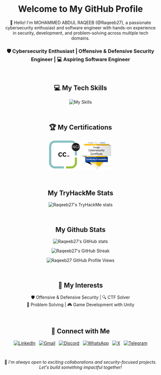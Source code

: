 <div align="center">

# Welcome to My GitHub Profile

👋 Hello! I'm MOHAMMED ABDUL RAQEEB (@Raqeeb27), a passionate cybersecurity enthusiast and software engineer with hands-on experience in security, development, and problem-solving across multiple tech domains.   

### **🛡️ Cybersecurity Enthusiast | Offensive & Defensive Security Engineer | 💻 Aspiring Software Engineer**  

<br>

## ‍💻 My Tech Skills

![My Skills](https://skillicons.dev/icons?i=windows,linux,vscode,vim,py,bash,c,cpp,cs,markdown,unity,html,git,mysql,django,firebase,linkedin,discord,&perline=6 "Raqeeb27's Skills")

<br>

## 🏆 My Certifications

<p>
    <img src="./assets/icons/ISC2_CC-Badge.png" alt="ISC2_CC-Badge" width="20%">
    <img src="./assets/icons/Google_Cybersecurity_Professional_Certificate-Badge.png" alt="Google_Cybersecurity_Professional_Certificate-Badge" width="20%">
</p>

<br>

## My TryHackMe Stats

![Raqeeb27's TryHackMe stats](https://tryhackme-badges.s3.amazonaws.com/Raqeeb27.png "Raqeeb27's TryHackMe stats")

<br>

## My Github Stats

![Raqeeb27's GitHub stats](https://github-readme-stats.vercel.app/api?username=Raqeeb27&show_icons=true&theme=radical&hide_border=true "Raqeeb27's GitHub stats")

![Raqeeb27's GitHub Streak](https://github-readme-streak-stats.herokuapp.com/?user=Raqeeb27&theme=radical&hide_border=true "Raqeeb27's GitHub Streak")

![Raqeeb27 GitHub Profile Views](https://komarev.com/ghpvc/?username=Raqeeb27&label=PROFILE+VIEWS&style=for-the-badge&abbreviated=true)

<br>

## 🌱 My Interests

🛡️ Offensive & Defensive Security | 🔍 CTF Solver  
🧩 Problem Solving | 🎮 Game Development with Unity  

<br>

## 🔗 Connect with Me

[![LinkedIn](https://custom-icon-badges.demolab.com/badge/Raqeeb27-0A66C2?logo=linkedin-white&logoColor=fff)](https://www.linkedin.com/in/raqeeb27 "Raqeeb27-LinkedIn")&nbsp;&nbsp;
[![Gmail](https://img.shields.io/badge/Raqeeb2709-D14836?logo=gmail&logoColor=white)](mailto:raqeeb2709@gmail.com "Raqeeb2709-Gmail")&nbsp;&nbsp;
[![Discord](https://img.shields.io/badge/RAQEEB27-%235865F2.svg?&logo=discord&logoColor=white)](https://discord.com/users/Raqeeb35#4863 "Raqeeb27-Discord")&nbsp;&nbsp;
[![WhatsApp](https://img.shields.io/badge/Raqeeb-25D366?logo=whatsapp&logoColor=white)](https://api.whatsapp.com/send/?phone=9848524210&text=Hi+Raqeeb27!+I+just+visited+your+Github+profile+and+I%27m+interested+in+connecting+with+you+to+discuss+awesome+code+stuff...%EF%BF%BD%EF%BF%BD&type=phone_number&app_absent=0 "Raqeeb27-WhatsApp")&nbsp;&nbsp;
[![X](https://img.shields.io/badge/Raqeeb_27-%23000000.svg?logo=X&logoColor=white)](https://x.com/Raqeeb_27 "Raqeeb27-X")&nbsp;&nbsp;
[![Telegram](https://img.shields.io/badge/Raqeeb_27-2CA5E0?logo=telegram&logoColor=white)](https://t.me/Raqeeb_27/ "Raqeeb27-Telegram")  

<br>

  🤝 *I'm always open to exciting collaborations and security-focused projects. Let's build something impactful together!*
  
</div>

<!-- **Raqeeb27/Raqeeb27** is a ✨ _special_ ✨ repository because its `README.md` (this file) appears on your GitHub profile.

Here are some ideas to get you started:

- 🔭 I’m currently working on ...
- 🌱 I’m currently learning ...
- 👯 I’m looking to collaborate on ...
- 🤔 I’m looking for help with ...
- 💬 Ask me about ...
- 📫 How to reach me: ...
- 😄 Pronouns: ...
- ⚡ Fun fact: ...
-->
